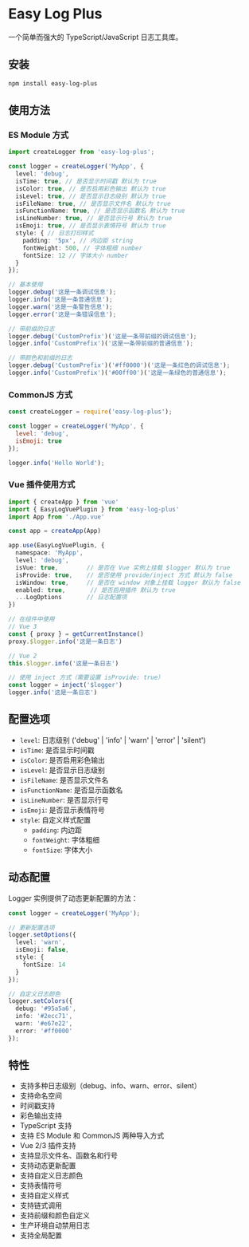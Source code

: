# Easy Log Plus

一个简单而强大的 TypeScript/JavaScript 日志工具库。

## 安装

```bash
npm install easy-log-plus
```

## 使用方法

### ES Module 方式

```typescript
import createLogger from 'easy-log-plus';

const logger = createLogger('MyApp', {
  level: 'debug',
  isTime: true, // 是否显示时间戳 默认为 true
  isColor: true, // 是否启用彩色输出 默认为 true
  isLevel: true, // 是否显示日志级别 默认为 true
  isFileName: true, // 是否显示文件名 默认为 true
  isFunctionName: true, // 是否显示函数名 默认为 true
  isLineNumber: true, // 是否显示行号 默认为 true
  isEmoji: true, // 是否显示表情符号 默认为 true
  style: { // 日志打印样式
    padding: '5px', // 内边距 string
    fontWeight: 500, // 字体粗细 number
    fontSize: 12 // 字体大小 number
  }
});

// 基本使用
logger.debug('这是一条调试信息');
logger.info('这是一条普通信息');
logger.warn('这是一条警告信息');
logger.error('这是一条错误信息');

// 带前缀的日志
logger.debug('CustomPrefix')('这是一条带前缀的调试信息');
logger.info('CustomPrefix')('这是一条带前缀的普通信息');

// 带颜色和前缀的日志
logger.debug('CustomPrefix')('#ff0000')('这是一条红色的调试信息');
logger.info('CustomPrefix')('#00ff00')('这是一条绿色的普通信息');
```

### CommonJS 方式

```javascript
const createLogger = require('easy-log-plus');

const logger = createLogger('MyApp', {
  level: 'debug',
  isEmoji: true
});

logger.info('Hello World');
```

### Vue 插件使用方式

```typescript
import { createApp } from 'vue'
import { EasyLogVuePlugin } from 'easy-log-plus'
import App from './App.vue'

const app = createApp(App)

app.use(EasyLogVuePlugin, {
  namespace: 'MyApp',
  level: 'debug',
  isVue: true,        // 是否在 Vue 实例上挂载 $logger 默认为 true
  isProvide: true,    // 是否使用 provide/inject 方式 默认为 false
  isWindow: true,     // 是否在 window 对象上挂载 logger 默认为 false
  enabled: true,       // 是否启用插件 默认为 true
  ...LogOptions       // 日志配置项
})

// 在组件中使用
// Vue 3
const { proxy } = getCurrentInstance()
proxy.$logger.info('这是一条日志')

// Vue 2
this.$logger.info('这是一条日志')

// 使用 inject 方式（需要设置 isProvide: true）
const logger = inject('$logger')
logger.info('这是一条日志')
```

## 配置选项

- `level`: 日志级别 ('debug' | 'info' | 'warn' | 'error' | 'silent')
- `isTime`: 是否显示时间戳
- `isColor`: 是否启用彩色输出
- `isLevel`: 是否显示日志级别
- `isFileName`: 是否显示文件名
- `isFunctionName`: 是否显示函数名
- `isLineNumber`: 是否显示行号
- `isEmoji`: 是否显示表情符号
- `style`: 自定义样式配置
  - `padding`: 内边距
  - `fontWeight`: 字体粗细
  - `fontSize`: 字体大小

## 动态配置

Logger 实例提供了动态更新配置的方法：

```typescript
const logger = createLogger('MyApp');

// 更新配置选项
logger.setOptions({
  level: 'warn',
  isEmoji: false,
  style: {
    fontSize: 14
  }
});

// 自定义日志颜色
logger.setColors({
  debug: '#95a5a6',
  info: '#2ecc71',
  warn: '#e67e22',
  error: '#ff0000'
});
```

## 特性

- 支持多种日志级别（debug、info、warn、error、silent）
- 支持命名空间
- 时间戳支持
- 彩色输出支持
- TypeScript 支持
- 支持 ES Module 和 CommonJS 两种导入方式
- Vue 2/3 插件支持
- 支持显示文件名、函数名和行号
- 支持动态更新配置
- 支持自定义日志颜色
- 支持表情符号
- 支持自定义样式
- 支持链式调用
- 支持前缀和颜色自定义
- 生产环境自动禁用日志
- 支持全局配置
